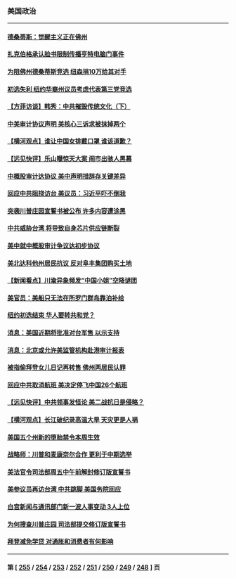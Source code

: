 ### 美国政治
---
#### [德桑蒂斯：觉醒主义正在佛州](../../pages/ncid1078159/n13811349.md) 
#### [扎克伯格承认脸书限制传播亨特电脑门事件](../../pages/ncid1078159/n13811061.md) 
#### [为阻佛州德桑蒂斯竞选 纽森捐10万给其对手](../../pages/ncid1078159/n13811122.md) 
#### [初选失利 纽约华裔州议员考虑代表第三党竞选](../../pages/ncid1078159/n13811008.md) 
#### [【方菲访谈】韩秀：中共摧毁传统文化（下）](../../pages/ncid1078159/n13810993.md) 
#### [中美审计协议声明 美核心三诉求被抹掉两个](../../pages/ncid1078159/n13810979.md) 
#### [【横河观点】谁让中国女排戴口罩 谁该道歉？](../../pages/ncid1078159/n13811034.md) 
#### [【远见快评】乐山曝惊天大案 闹市出骇人黑幕](../../pages/ncid1078159/n13811021.md) 
#### [中概股审计达协议 美中声明措辞存关键差异](../../pages/ncid1078159/n13810973.md) 
#### [回应中共阻挠访台 美议员：习近平吓不倒我](../../pages/ncid1078159/n13810941.md) 
#### [突袭川普庄园宣誓书被公布 许多内容遭涂黑](../../pages/ncid1078159/n13810951.md) 
#### [中共威胁台湾 将导致自身芯片供应链断裂](../../pages/ncid1078159/n13810928.md) 
#### [美中就中概股审计争议达初步协议](../../pages/ncid1078159/n13810874.md) 
#### [美北达科他州居民抗议 反对阜丰集团购买土地](../../pages/ncid1078159/n13810771.md) 
#### [【新闻看点】川渝异象频发“中国小姐”空降谜团](../../pages/ncid1078159/n13810278.md) 
#### [美官员：美船只无法在所罗门群岛靠泊补给](../../pages/ncid1078159/n13810550.md) 
#### [纽约初选结束 华人要转共和党？](../../pages/ncid1078159/n13810485.md) 
#### [消息：美国近期将批准对台军售 以示支持](../../pages/ncid1078159/n13810468.md) 
#### [消息：北京或允许美监管机构赴港审计报表](../../pages/ncid1078159/n13810238.md) 
#### [被指偷拜登女儿日记再转售 佛州两居民认罪](../../pages/ncid1078159/n13810319.md) 
#### [回应中共取消航班 美决定停飞中国26个航班](../../pages/ncid1078159/n13810297.md) 
#### [【远见快评】中共领事发怪论 美二战抗日是侵略？](../../pages/ncid1078159/n13810307.md) 
#### [【横河观点】长江破纪录高温大旱 天灾更是人祸](../../pages/ncid1078159/n13810280.md) 
#### [美国五个州新的堕胎禁令本周生效](../../pages/ncid1078159/n13810267.md) 
#### [战略师：川普和麦康奈尔合作 更利于中期选举](../../pages/ncid1078159/n13810055.md) 
#### [美法官令司法部周五中午前解封修订版宣誓书](../../pages/ncid1078159/n13810225.md) 
#### [美参议员再访台湾 中共跳脚 美国务院回应](../../pages/ncid1078159/n13810196.md) 
#### [白宫新闻与通讯部门新一波人事变动 3人上位](../../pages/ncid1078159/n13810108.md) 
#### [为何搜查川普庄园 司法部提交修订版宣誓书](../../pages/ncid1078159/n13810155.md) 
#### [拜登减免学贷 对通胀和消费者有何影响](../../pages/ncid1078159/n13809891.md) 

---
#### 第 [ [255](./255.md) / [254](./254.md) / [253](./253.md) / [252](./252.md) / [251](./251.md) / [250](./250.md) / [249](./249.md) / [248](./248.md) ] 页
